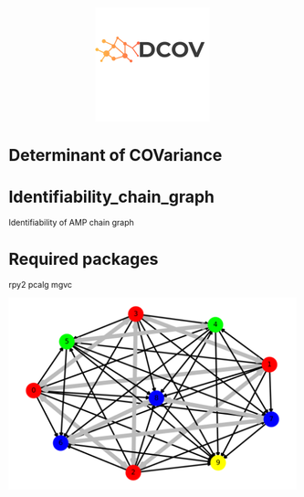  <style>
img {
  max-width: 100%;
  height: auto;
}
</style>

<p align="center">
  <img src="docs/images/dcov_logo.png"  alt="width="200" height="200">
  <h1>Determinant of COVariance</h1>    
</p>
                                                               
# Identifiability_chain_graph
Identifiability of AMP chain graph                                       
                                                                     
# Required packages
rpy2
pcalg
mgvc

![](Algorithm/chain_graph.png)
